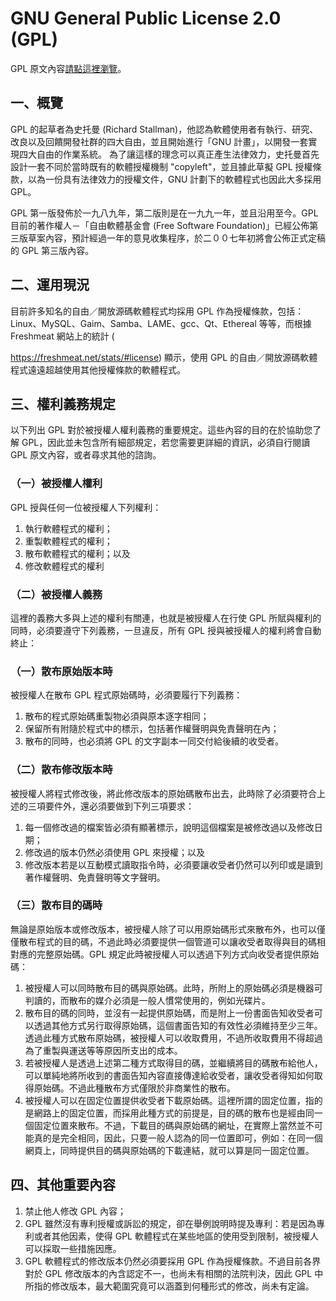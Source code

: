 # GNU General Public License 2.0 (GPL)

GPL 原文內容[請點這裡瀏覽](https://www.opensource.org/licenses/gpl-2.0.php)。

## 一、概覽

GPL 的起草者為史托曼 (Richard Stallman)，他認為軟體使用者有執行、研究、改良以及回饋開發社群的四大自由，並且開始進行「GNU 計畫」，以開發一套實現四大自由的作業系統。 為了讓這樣的理念可以真正產生法律效力，史托曼首先設計一套不同於當時既有的軟體授權機制 "copyleft"，並且據此草擬 GPL 授權條款，以為一份具有法律效力的授權文件，GNU 計劃下的軟體程式也因此大多採用 GPL。

GPL 第一版發佈於一九八九年，第二版則是在一九九一年，並且沿用至今。GPL 目前的著作權人－「自由軟體基金會 (Free Software Foundation)」已經公佈第三版草案內容，預計經過一年的意見收集程序，於二００七年初將會公佈正式定稿的 GPL 第三版內容。

## 二、運用現況

目前許多知名的自由／開放源碼軟體程式均採用 GPL 作為授權條款，包括：Linux、MySQL、Gaim、Samba、LAME、gcc、Qt、Ethereal 等等，而根據 Freshmeat 網站上的統計 (

https://freshmeat.net/stats/#license) 顯示，使用 GPL 的自由／開放源碼軟體程式遠遠超越使用其他授權條款的軟體程式。

## 三、權利義務規定

以下列出 GPL 對於被授權人權利義務的重要規定。這些內容的目的在於協助您了解 GPL，因此並未包含所有細部規定，若您需要更詳細的資訊，必須自行閱讀 GPL 原文內容，或者尋求其他的諮詢。

### （一）被授權人權利

GPL 授與任何一位被授權人下列權利：

1. 執行軟體程式的權利；
2. 重製軟體程式的權利；
3. 散布軟體程式的權利；以及
4. 修改軟體程式的權利

### （二）被授權人義務

這裡的義務大多與上述的權利有關連，也就是被授權人在行使 GPL 所賦與權利的同時，必須要遵守下列義務，一旦違反，所有 GPL 授與被授權人的權利將會自動終止：

### （一）散布原始版本時

被授權人在散布 GPL 程式原始碼時，必須要履行下列義務：

1. 散布的程式原始碼重製物必須與原本逐字相同；
2. 保留所有附隨於程式中的標示，包括著作權聲明與免責聲明在內；
3. 散布的同時，也必須將 GPL 的文字副本一同交付給後續的收受者。

### （二）散布修改版本時

被授權人將程式修改後，將此修改版本的原始碼散布出去，此時除了必須要符合上述的三項要件外，還必須要做到下列三項要求：

1. 每一個修改過的檔案皆必須有顯著標示，說明這個檔案是被修改過以及修改日期；
2. 修改過的版本仍然必須使用 GPL 來授權；以及
3. 修改版本若是以互動模式讀取指令時，必須要讓收受者仍然可以列印或是讀到著作權聲明、免責聲明等文字聲明。

### （三）散布目的碼時

無論是原始版本或修改版本，被授權人除了可以用原始碼形式來散布外，也可以僅僅散布程式的目的碼，不過此時必須要提供一個管道可以讓收受者取得與目的碼相對應的完整原始碼。GPL 規定此時被授權人可以透過下列方式向收受者提供原始碼：

1. 被授權人可以同時散布目的碼與原始碼。此時，所附上的原始碼必須是機器可判讀的，而散布的媒介必須是一般人慣常使用的，例如光碟片。
2. 散布目的碼的同時，並沒有一起提供原始碼，而是附上一份書面告知收受者可以透過其他方式另行取得原始碼，這個書面告知的有效性必須維持至少三年。透過此種方式散布原始碼，被授權人可以收取費用，不過所收取費用不得超過為了重製與運送等等原因所支出的成本。
3. 若被授權人是透過上述第二種方式取得目的碼，並繼續將目的碼散布給他人，可以單純地將所收到的書面告知內容直接傳達給收受者，讓收受者得知如何取得原始碼。不過此種散布方式僅限於非商業性的散布。
4. 被授權人可以在固定位置提供收受者下載原始碼。這裡所謂的固定位置，指的是網路上的固定位置，而採用此種方式的前提是，目的碼的散布也是經由同一個固定位置來散布。不過，下載目的碼與原始碼的網址，在實際上當然並不可能真的是完全相同，因此，只要一般人認為的同一位置即可，例如：在同一個網頁上，同時提供目的碼與原始碼的下載連結，就可以算是同一固定位置。

## 四、其他重要內容

1. 禁止他人修改 GPL 內容；
2. GPL 雖然沒有專利授權或訴訟的規定，卻在舉例說明時提及專利：若是因為專利或者其他因素，使得 GPL 軟體程式在某些地區的使用受到限制，被授權人可以採取一些措施因應。
3. GPL 軟體程式的修改版本仍然必須要採用 GPL 作為授權條款。不過目前各界對於 GPL 修改版本的內含認定不一，也尚未有相關的法院判決，因此 GPL 中所指的修改版本，最大範圍究竟可以涵蓋到何種形式的修改，尚未有定論。
